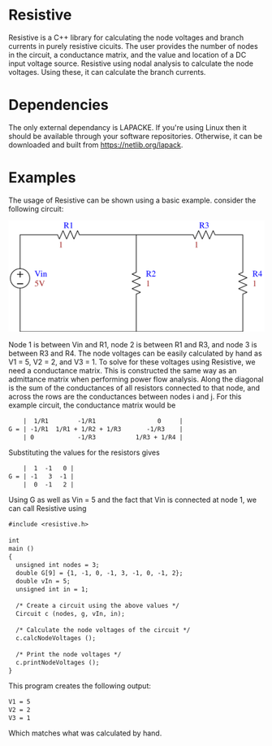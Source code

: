 # Resistive
Resistive is a C++ library for calculating the node voltages and branch currents in purely resistive cicuits.
The user provides the number of nodes in the circuit, a conductance matrix, and the value and location of a DC
input voltage source. Resistive using nodal analysis to calculate the node voltages. Using these, it can calculate
the branch currents.

# Dependencies
The only external dependancy is LAPACKE. If you're using Linux then it should be available through your software
repositories. Otherwise, it can be downloaded and built from https://netlib.org/lapack.

# Examples
The usage of Resistive can be shown using a basic example. consider the following circuit:

![example circuit](/Examples/example.svg)

Node 1 is between Vin and R1, node 2 is between R1 and R3, and node 3 is between R3 and R4. The node voltages can
be easily calculated by hand as V1 = 5, V2 = 2, and V3 = 1. To solve for these voltages using Resistive, we need
a conductance matrix. This is constructed the same way as an admittance matrix when performing power flow analysis.
Along the diagonal is the sum of the conductances of all resistors connected to that node, and across the rows are
the conductances between nodes i and j. For this example circuit, the conductance matrix would be
```
    |  1/R1        -1/R1                 0     |
G = | -1/R1  1/R1 + 1/R2 + 1/R3       -1/R3    |
    | 0            -1/R3           1/R3 + 1/R4 |
```
Substituting the values for the resistors gives
```
    |  1  -1   0 |
G = | -1   3  -1 |
    |  0  -1   2 |
```

Using G as well as Vin = 5 and the fact that Vin is connected at node 1, we can call Resistive using
```
#include <resistive.h>

int
main ()
{
  unsigned int nodes = 3;
  double G[9] = {1, -1, 0, -1, 3, -1, 0, -1, 2};
  double vIn = 5;
  unsigned int in = 1;
  
  /* Create a circuit using the above values */
  Circuit c (nodes, g, vIn, in);
  
  /* Calculate the node voltages of the circuit */
  c.calcNodeVoltages ();
  
  /* Print the node voltages */
  c.printNodeVoltages ();
}
```

This program creates the following output:
```
V1 = 5
V2 = 2
V3 = 1
```

Which matches what was calculated by hand.
